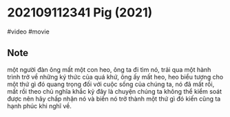 # 202109112341 Pig (2021)

#video #movie

## Note

một người đàn ông mất một con heo, ông ta đi tìm nó, trải qua một hành trình trở về những ký thức của quá khứ, ông ấy mất heo, heo biểu tượng cho một thứ gì đó quang trọng đối với cuộc sống của chúng ta, nó đã mất rồi, mất rồi
theo chủ nghĩa khắc kỷ đây là chuyện chúng ta không thể kiểm soát được nên hãy chấp nhận nó và biến nó trở thành một thứ gì đó kiến cũng ta hạnh phúc khi nghĩ về.
